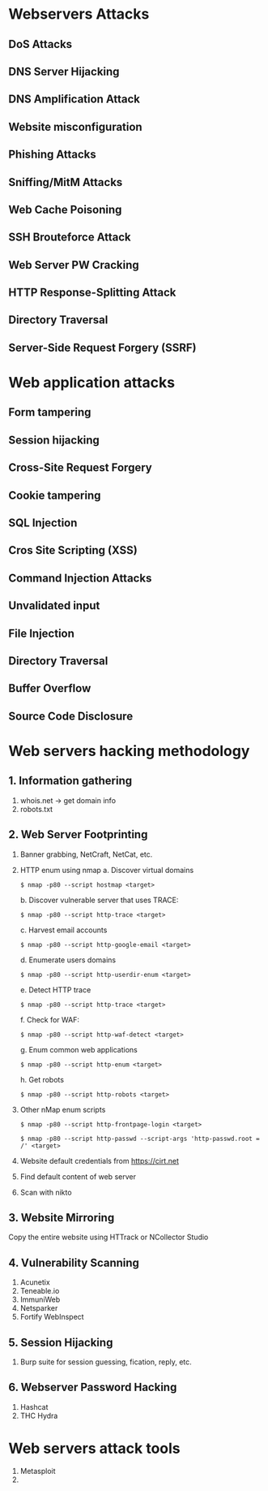 # Webservers Attacks
## DoS Attacks
## DNS Server Hijacking
## DNS Amplification Attack
## Website misconfiguration
## Phishing Attacks
## Sniffing/MitM Attacks
## Web Cache Poisoning
## SSH Brouteforce Attack
## Web Server PW Cracking
## HTTP Response-Splitting Attack
## Directory Traversal
## Server-Side Request Forgery (SSRF)

# Web application attacks
## Form tampering
## Session hijacking
## Cross-Site Request Forgery
## Cookie tampering
## SQL Injection
## Cros Site Scripting (XSS)
## Command Injection Attacks
## Unvalidated input
## File Injection
## Directory Traversal
## Buffer Overflow
## Source Code Disclosure


# Web servers hacking methodology

## 1. Information gathering
1. whois.net -> get domain info
2. robots.txt

## 2. Web Server Footprinting
1. Banner grabbing, NetCraft, NetCat, etc.

2. HTTP enum using nmap
   a. Discover virtual domains
   ```
   $ nmap -p80 --script hostmap <target>
   ``` 

   b. Discover vulnerable server that uses TRACE:
   ```
   $ nmap -p80 --script http-trace <target>
   ``` 

   c. Harvest email accounts
   ```
   $ nmap -p80 --script http-google-email <target>
   ``` 

   d. Enumerate users domains
   ```
   $ nmap -p80 --script http-userdir-enum <target>
   ``` 

   e. Detect HTTP trace
   ```
   $ nmap -p80 --script http-trace <target>
   ``` 

   f. Check for WAF:
   ```
   $ nmap -p80 --script http-waf-detect <target>
   ``` 

   g. Enum common web applications
   ```
   $ nmap -p80 --script http-enum <target>
   ``` 

   h. Get robots
   ```
   $ nmap -p80 --script http-robots <target>
   ``` 

5. Other nMap enum scripts
   ```
   $ nmap -p80 --script http-frontpage-login <target>
   
   $ nmap -p80 --script http-passwd --script-args 'http-passwd.root = /' <target>
   ``` 

3. Website default credentials from https://cirt.net
4. Find default content of web server
5. Scan with nikto

## 3. Website Mirroring
Copy the entire website using HTTrack or NCollector Studio

## 4. Vulnerability Scanning
1. Acunetix
2. Teneable.io
3. ImmuniWeb
4. Netsparker
5. Fortify WebInspect

## 5. Session Hijacking
1. Burp suite for session guessing, fication, reply, etc.

## 6. Webserver Password Hacking
1. Hashcat
2. THC Hydra


# Web servers attack tools
1. Metasploit
2. 

